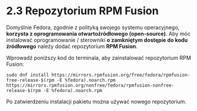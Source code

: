 # 2.3 Repozytorium RPM Fusion
Domyślnie Fedora, zgodnie z polityką swojego systemu operacyjnego, **korzysta z oprogramowania otwartoźródłowego (open-source)**.
Aby móc instalować oprogramowanie / sterowniki **o zamkniętym dostępie do kodu źródłowego** należy dodać repozytorium **RPM Fusion**.

Wprowadź poniższy kod do terminala, aby zainstalować repozytorium RPM Fusion:
```
sudo dnf install https://mirrors.rpmfusion.org/free/fedora/rpmfusion-free-release-$(rpm -E %fedora).noarch.rpm https://mirrors.rpmfusion.org/nonfree/fedora/rpmfusion-nonfree-release-$(rpm -E %fedora).noarch.rpm
```

Po zatwierdzeniu instalacji pakietu można używać nowego repozytorium.
